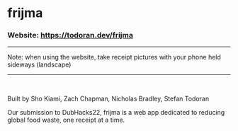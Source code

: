 # frijma

### Website: https://todoran.dev/frijma


------------------------------------

Note: when using the website, take receipt pictures with your phone held sideways (landscape)

--------------------------------------
<br/>

Built by Sho Kiami, Zach Chapman, Nicholas Bradley, Stefan Todoran

Our submission to DubHacks22, frijma is a web app dedicated to reducing global food waste, one receipt at a time.
